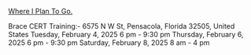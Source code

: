 [Where I Plan To Go.](https://sites.google.com/d/1DPQdOhiUKDuFFyoy0wN-_y3CB-4jPjMF/p/18om8J6no4GZA0WJ4HVYmJ7EI1po9vugA/edit)

Brace CERT Training:- 6575 N W St, Pensacola, Florida 32505, United States
Tuesday, February 4, 2025 6 pm - 9:30 pm
Thursday, February 6, 2025 6 pm - 9:30 pm
Saturday, February 8, 2025 8 am - 4 pm
